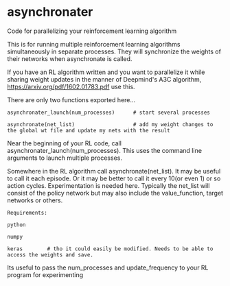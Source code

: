 # asynchronater
Code for parallelizing your reinforcement learning algorithm


This is for running multiple reinforcement learning algorithms simultaneously in separate processes. They
will synchronize the weights of their networks when asynchronate is called.

If you have an RL algorithm written and you want to parallelize it while sharing weight updates in the manner of
Deepmind's A3C algorithm, https://arxiv.org/pdf/1602.01783.pdf  use this.

There are only two functions exported here...
```
asynchronater_launch(num_processes)      # start several processes

asynchronate(net_list)                   # add my weight changes to the global wt file and update my nets with the result
```

Near the beginning of your RL code, call asynchronater_launch(num_processes). This
uses the command line arguments to launch multiple processes.
 
Somewhere in the RL algorithm call  asynchronate(net_list). It may be useful to call it
each episode. Or it may be better to call it every 10(or even 1) or so action cycles. Experimentation is
needed here.
Typically the net_list will consist of the policy network but may also include the value_function, target networks or others.
```
Requirements:

python

numpy

keras        # tho it could easily be modified. Needs to be able to access the weights and save.
```

Its useful to pass the num_processes and update_frequency to your RL program for experimenting

